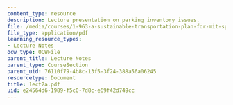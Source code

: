 ```yaml
---
content_type: resource
description: Lecture presentation on parking inventory issues.
file: /media/courses/1-963-a-sustainable-transportation-plan-for-mit-spring-2007/e24564d61989f5c07d8ce69f42d749cc_lect2a.pdf
file_type: application/pdf
learning_resource_types:
- Lecture Notes
ocw_type: OCWFile
parent_title: Lecture Notes
parent_type: CourseSection
parent_uid: 76110f79-4b8c-13f5-3f24-388a56a06245
resourcetype: Document
title: lect2a.pdf
uid: e24564d6-1989-f5c0-7d8c-e69f42d749cc
---
```

